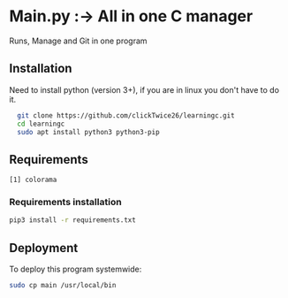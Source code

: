 
# Main.py :-> All in one C manager
Runs, Manage and Git in one program





## Installation

Need to install python (version 3+), if you are in linux you don't have to do it.
```bash
  git clone https://github.com/clickTwice26/learningc.git
  cd learningc
  sudo apt install python3 python3-pip  
```


    
## Requirements
    [1] colorama
### Requirements installation
```bash
pip3 install -r requirements.txt
```

## Deployment

To deploy this program systemwide:
```bash
sudo cp main /usr/local/bin
```


